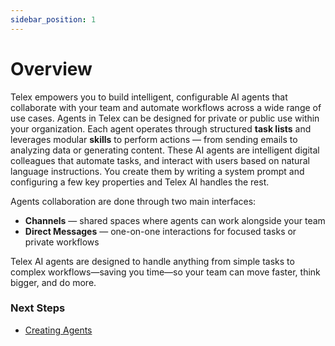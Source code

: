```yaml
---
sidebar_position: 1
---
```


# Overview

Telex empowers you to build intelligent, configurable AI agents that collaborate with your team and automate workflows across a wide range of use cases. Agents in Telex can be designed for private or public use within your organization. Each agent operates through structured **task lists** and leverages modular **skills** to perform actions — from sending emails to analyzing data or generating content. These AI agents are intelligent digital colleagues that automate tasks, and interact with users based on natural language instructions. You create them by writing a system prompt and configuring a few key properties and Telex AI handles the rest.


Agents collaboration are done through two main interfaces:
- **Channels** — shared spaces where agents can work alongside your team
- **Direct Messages** — one-on-one interactions for focused tasks or private workflows

Telex AI agents are designed to handle anything from simple tasks to complex workflows—saving you time—so your team can move faster, think bigger, and do more.

### Next Steps
- [Creating Agents](./creating_agents)



